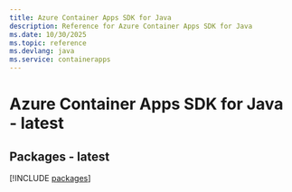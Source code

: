 ```yaml
---
title: Azure Container Apps SDK for Java
description: Reference for Azure Container Apps SDK for Java
ms.date: 10/30/2025
ms.topic: reference
ms.devlang: java
ms.service: containerapps
---
```

# Azure Container Apps SDK for Java - latest
## Packages - latest
[!INCLUDE [packages](container-apps-index.md)]